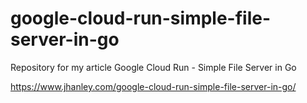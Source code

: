 # google-cloud-run-simple-file-server-in-go
Repository for my article Google Cloud Run - Simple File Server in Go

https://www.jhanley.com/google-cloud-run-simple-file-server-in-go/
